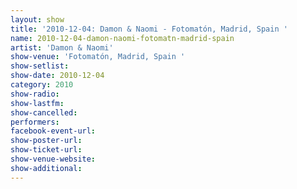```yaml
---
layout: show
title: '2010-12-04: Damon & Naomi - Fotomatón, Madrid, Spain '
name: 2010-12-04-damon-naomi-fotomatn-madrid-spain
artist: 'Damon & Naomi'
show-venue: 'Fotomatón, Madrid, Spain '
show-setlist: 
show-date: 2010-12-04
category: 2010
show-radio: 
show-lastfm: 
show-cancelled: 
performers: 
facebook-event-url: 
show-poster-url: 
show-ticket-url: 
show-venue-website: 
show-additional: 
---
```


